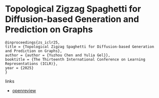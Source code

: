 # Topological Zigzag Spaghetti for Diffusion-based Generation and Prediction on Graphs

```
@inproceedings{zs_iclr25,
title = {Topological Zigzag Spaghetti for Diffusion-based Generation and Prediction on Graphs},
author = {author = {Yuzhou Chen and Yulia Gel}},
booktitle = {The Thirteenth International Conference on Learning Representations (ICLR)},
year = {2025}
}
```

links
- [openreview](https://openreview.net/forum?id=mYgoNEsUDi)
